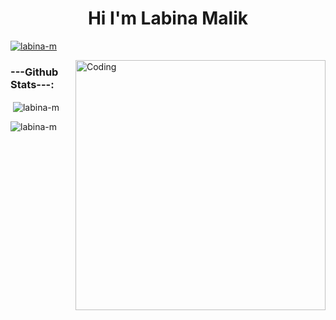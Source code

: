 <h1 align="center">Hi I'm Labina Malik</h1>
<p align="left"> <a href="https://github.com/ryo-ma/github-profile-trophy"><img src="https://github-profile-trophy.vercel.app/?username=labina-m" alt="labina-m" /></a> </p>
<img align="right" alt="Coding" width="400" src="https://mir-s3-cdn-cf.behance.net/projects/404/4cce16161921919.Y3JvcCw5NjYsNzU2LDE2LDA.gif">

<h3 align="left">---Github Stats---:</h3>
<p align="left">
</p>

<p>&nbsp;<img align="center" src="https://github-readme-stats.vercel.app/api?username=labina-m&show_icons=true&locale=en" alt="labina-m" /></p>

<p><img align="center" src="https://github-readme-streak-stats.herokuapp.com/?user=labina-m&" alt="labina-m" /></p>
